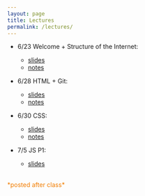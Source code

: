 ```yaml
---
layout: page
title: Lectures
permalink: /lectures/
---
```



* 6/23 Welcome + Structure of the Internet:
  * [slides](../slides/w1c1)
  * [notes](01_interwebs/)

* 6/28 HTML + Git:
  * [slides](../slides/w2c1)
  * [notes](02_html/)

* 6/30 CSS:
  * [slides](../slides/w2c2)
  * [notes](03_css/)

* 7/5 JS P1:
  * [slides](../slides/w3c1)





<br>
<span style="color: #F27D00">*posted after class*</span>
